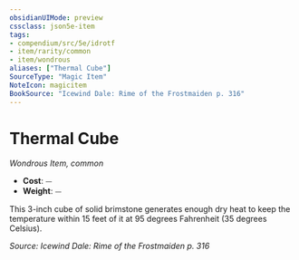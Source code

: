 ```yaml
---
obsidianUIMode: preview
cssclass: json5e-item
tags:
- compendium/src/5e/idrotf
- item/rarity/common
- item/wondrous
aliases: ["Thermal Cube"]
SourceType: "Magic Item"
NoteIcon: magicitem
BookSource: "Icewind Dale: Rime of the Frostmaiden p. 316"
---
```

# Thermal Cube
*Wondrous Item, common*  

- **Cost**: ⏤
- **Weight**: ⏤

This 3-inch cube of solid brimstone generates enough dry heat to keep the temperature within 15 feet of it at 95 degrees Fahrenheit (35 degrees Celsius).

*Source: Icewind Dale: Rime of the Frostmaiden p. 316*